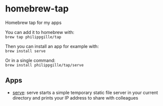 homebrew-tap
============

Homebrew tap for my apps

You can add it to homebrew with:  
`brew tap philippgille/tap`

Then you can install an app for example with:  
`brew install serve`

Or in a single command:  
`brew install philippgille/tap/serve`

Apps
----

- [serve](https://github.com/philippgille/serve): serve starts a simple temporary static file server in your current directory and prints your IP address to share with colleagues
